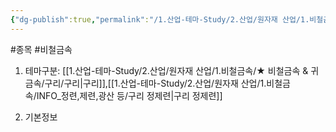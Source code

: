 ```yaml
---
{"dg-publish":true,"permalink":"/1.산업-테마-Study/2.산업/원자재 산업/1.비철금속/정제련업/종목/자시동업/","created":"2024-11-20T21:02:28.794+09:00","updated":"2025-06-26T12:51:35.846+09:00"}
---
```


#종목 #비철금속 

1. 테마구분: [[1.산업-테마-Study/2.산업/원자재 산업/1.비철금속/★ 비철금속 & 귀금속/구리/구리\|구리]],[[1.산업-테마-Study/2.산업/원자재 산업/1.비철금속/INFO_정련,제련,광산 등/구리 정제련\|구리 정제련]]

2. 기본정보
